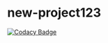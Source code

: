# new-project123
[![Codacy Badge](https://api.codacy.com/project/badge/Grade/c472b1081b6945d8bf23b94d0b02ad22)](https://app.codacy.com/gh/WebHeroSchool/new-project123?utm_source=github.com&utm_medium=referral&utm_content=WebHeroSchool/new-project123&utm_campaign=Badge_Grade_Settings)